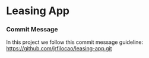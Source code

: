 # Leasing App


### Commit Message
In this project we follow this commit message guideline: https://github.com/jrfilocao/leasing-app.git
